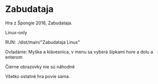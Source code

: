 # Zabudataja
Hra z Špongie 2016, Zabudataja.

Linux-only

RUN:
./dist/main/"Zabudataja Linux"

Ovladánie:
Myška a klávesnica, v menu sa vyberá šípkami hore a dolu a enterom

Čierne obrazovky nie sú náhodné

Všetko ostatné hra povie sama.
